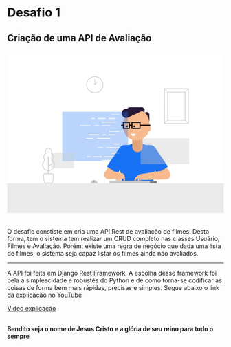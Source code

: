 <h1>Desafio 1</h1>
<h2>Criação de uma API de Avaliação</h2>

<div>
    <img src="img/68747470733a2f2f616e616c7974696373696e6469616d61672e636f6d2f77702d636f6e74656e742f75706c6f6164732f323031382f31322f646576656c6f7065722d6472696262626c652e676966.gif" alt="Imagem">
    <br>
</div>
<br>
<div>
    <p>O desafio constiste em cria uma API Rest de avaliação de filmes. Desta forma, tem o sistema tem realizar um CRUD completo nas classes Usuário, Filmes e Avaliação. Porém, existe uma regra de negócio que dada uma lista de filmes, o sistema seja capaz listar os filmes ainda não avaliados.</p>
</div>

<hr>

<div>
    <p>A API foi feita em Django Rest Framework. A escolha desse framework foi pela a simplescidade e robustês do Python e de como torna-se codificar as coisas de forma bem mais rápidas, precisas e simples. Segue abaixo o link da explicação no YouTube</p>
</div>

<div>
    <a href="https://youtu.be/c98yjUAOWEE">Video explicação</a>
    <br>
</div>

<div>
<br>
    <p><strong>Bendito seja o nome de Jesus Cristo e a glória de seu reino para todo o sempre</strong></p>
</div>
